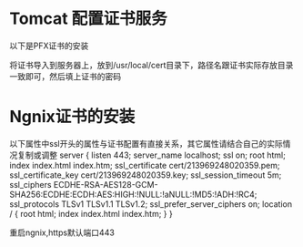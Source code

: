 # Tomcat 配置证书服务
以下是PFX证书的安装
    <Connector port="8443"
    protocol="HTTP/1.1"
    SSLEnabled="true"
    scheme="https"
    secure="true"
    keystoreFile="/usr/local/cert/213969248020359.pfx"
    keystoreType="PKCS12"
    keystorePass="证书密码"
    clientAuth="false"
    ciphers="TLS_ECDHE_RSA_WITH_AES_128_GCM_SHA256"
    SSLProtocol="TLSv1+TLSv1.1+TLSv1.2"
    SSLCipherSuite="ECDHE-RSA-AES128-GCM-SHA256:ECDHE:ECDH:AES:HIGH:!NULL:!aNULL:!MD5:!ADH:!RC4"/>
    
    
    
将证书导入到服务器上，放到/usr/local/cert目录下，路径名跟证书实际存放目录一致即可，然后填上证书的密码

# Ngnix证书的安装
以下属性中ssl开头的属性与证书配置有直接关系，其它属性请结合自己的实际情况复制或调整
    server {
      listen 443;
      server_name localhost;
      ssl on;
      root html;
      index index.html index.htm;
      ssl_certificate   cert/213969248020359.pem;
      ssl_certificate_key  cert/213969248020359.key;
      ssl_session_timeout 5m;
      ssl_ciphers ECDHE-RSA-AES128-GCM-SHA256:ECDHE:ECDH:AES:HIGH:!NULL:!aNULL:!MD5:!ADH:!RC4;
      ssl_protocols TLSv1 TLSv1.1 TLSv1.2;
      ssl_prefer_server_ciphers on;
      location / {
          root html;
          index index.html index.htm;
      }
    }
    
    
重启ngnix,https默认端口443
